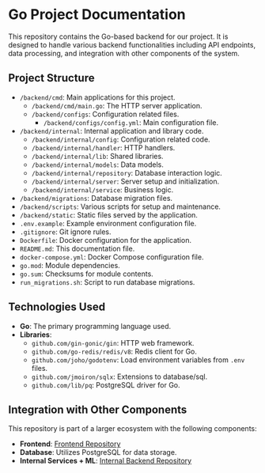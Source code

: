 # Go Project Documentation

This repository contains the Go-based backend for our project. It is designed to handle various backend functionalities including API endpoints, data processing, and integration with other components of the system.

## Project Structure

- `/backend/cmd`: Main applications for this project.
  - `/backend/cmd/main.go`: The HTTP server application.
  - `/backend/configs`: Configuration related files.
    - `/backend/configs/config.yml`: Main configuration file.
- `/backend/internal`: Internal application and library code.
  - `/backend/internal/config`: Configuration related code.
  - `/backend/internal/handler`: HTTP handlers.
  - `/backend/internal/lib`: Shared libraries.
  - `/backend/internal/models`: Data models.
  - `/backend/internal/repository`: Database interaction logic.
  - `/backend/internal/server`: Server setup and initialization.
  - `/backend/internal/service`: Business logic.
- `/backend/migrations`: Database migration files.
- `/backend/scripts`: Various scripts for setup and maintenance.
- `/backend/static`: Static files served by the application.
- `.env.example`: Example environment configuration file.
- `.gitignore`: Git ignore rules.
- `Dockerfile`: Docker configuration for the application.
- `README.md`: This documentation file.
- `docker-compose.yml`: Docker Compose configuration file.
- `go.mod`: Module dependencies.
- `go.sum`: Checksums for module contents.
- `run_migrations.sh`: Script to run database migrations.

## Technologies Used

- **Go**: The primary programming language used.
- **Libraries**:
  - `github.com/gin-gonic/gin`: HTTP web framework.
  - `github.com/go-redis/redis/v8`: Redis client for Go.
  - `github.com/joho/godotenv`: Load environment variables from `.env` files.
  - `github.com/jmoiron/sqlx`: Extensions to database/sql.
  - `github.com/lib/pq`: PostgreSQL driver for Go.

## Integration with Other Components

This repository is part of a larger ecosystem with the following components:

- **Frontend**: [Frontend Repository](https://github.com/your-organization/frontend)
- **Database**: Utilizes PostgreSQL for data storage.
- **Internal Services + ML**: [Internal Backend Repository](https://github.com/hackathon5-7/internal-backend-ml/tree/dev)
